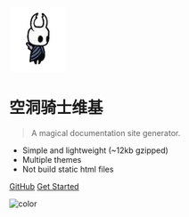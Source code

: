 ![logo](res/icon.png)

# 空洞骑士维基

> A magical documentation site generator.

* Simple and lightweight (~12kb gzipped)
* Multiple themes
* Not build static html files

[GitHub](https://github.com/docsifyjs/docsify/)
[Get Started](zh-cn/README.md)

![color](#f0f0f0)